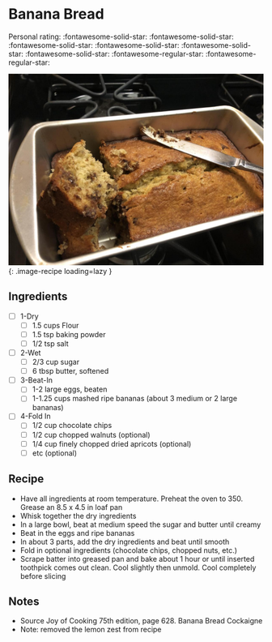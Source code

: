 <!-- Needs Manual Review -->

<!-- Do not modify sections with "AUTO-*". They are updated by make.py -->

# Banana Bread

<!-- rating=3; (User can specify rating on scale of 1-5) -->
<!-- AUTO-UserRating -->
Personal rating: :fontawesome-solid-star: :fontawesome-solid-star: :fontawesome-solid-star: :fontawesome-solid-star: :fontawesome-solid-star: :fontawesome-solid-star: :fontawesome-regular-star: :fontawesome-regular-star:
<!-- /AUTO-UserRating -->

<!-- name_image=banana_bread.jpeg; (User can specify image name) -->
<!-- AUTO-Image -->
![banana_bread.jpeg](./banana_bread.jpeg){: .image-recipe loading=lazy }
<!-- /AUTO-Image -->

## Ingredients

* [ ] 1-Dry
    * [ ] 1.5 cups Flour
    * [ ] 1.5 tsp baking powder
    * [ ] 1/2 tsp salt
* [ ] 2-Wet
    * [ ] 2/3 cup sugar
    * [ ] 6 tbsp butter, softened
* [ ] 3-Beat-In
    * [ ] 1-2 large eggs, beaten
    * [ ] 1-1.25 cups mashed ripe bananas (about 3 medium or 2 large bananas)
* [ ] 4-Fold In
    * [ ] 1/2 cup chocolate chips
    * [ ] 1/2 cup chopped walnuts (optional)
    * [ ] 1/4 cup finely chopped dried apricots (optional)
    * [ ] etc (optional)

## Recipe

* Have all ingredients at room temperature. Preheat the oven to 350. Grease an 8.5 x 4.5 in loaf pan
* Whisk together the dry ingredients
* In a large bowl, beat at medium speed the sugar and butter until creamy
* Beat in the eggs and ripe bananas
* In about 3 parts, add the dry ingredients and beat until smooth
* Fold in optional ingredients (chocolate chips, chopped nuts, etc.)
* Scrape batter into greased pan and bake about 1 hour or until inserted toothpick comes out clean. Cool slightly then unmold. Cool completely before slicing

## Notes

* Source Joy of Cooking 75th edition, page 628. Banana Bread Cockaigne
* Note: removed the lemon zest from recipe
